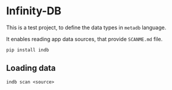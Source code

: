 # Infinity-DB

This is a test project, to define the data types in `metadb` language.

It enables reading app data sources, that provide `SCANME.md` file.

```pip install indb```

## Loading data
`indb scan <source>`
